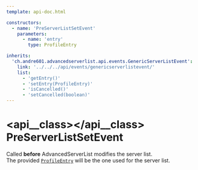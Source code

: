 ```yaml
---
template: api-doc.html

constructors:
  - name: 'PreServerListSetEvent'
    parameters:
      - name: 'entry'
        type: ProfileEntry

inherits:
  'ch.andre601.advancedserverlist.api.events.GenericServerListEvent':
    link: '../../../api/events/genericserverlistevent/'
    list:
      - 'getEntry()'
      - 'setEntry(ProfileEntry)'
      - 'isCancelled()'
      - 'setCancelled(boolean)'
---
```


# <api__class></api__class> PreServerListSetEvent

Called **before** AdvancedServerList modifies the server list.  
The provided [`ProfileEntry`](#getentry()) will be the one used for the server list.